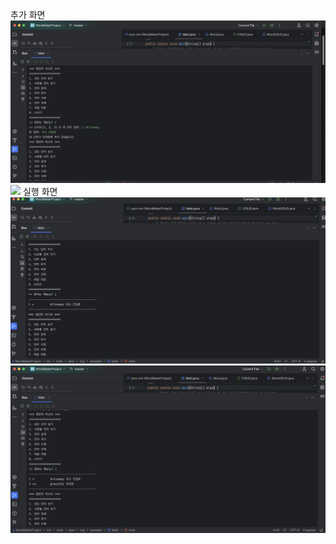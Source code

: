 추가 화면
<img src="https://github.com/codms0201/WordMaterProject/blob/master/screenshot/스크린샷%202023-09-09%20오후%204.35.10.png?raw=true">
<img src="WordMasterProject/screenshot/스크린샷 2023-09-09 오후 4.36.14.png">
실행 화면
<img src="./스크린샷 2023-09-09 오후 4.35.54.png">
<img src="./스크린샷 2023-09-09 오후 4.36.30.png">
